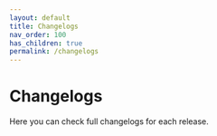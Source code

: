 ```yaml
---
layout: default
title: Changelogs
nav_order: 100
has_children: true
permalink: /changelogs
---
```


# Changelogs

Here you can check full changelogs for each release.